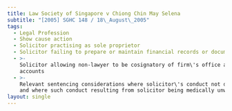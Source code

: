 ```yaml
---
title: Law Society of Singapore v Chiong Chin May Selena
subtitle: "[2005] SGHC 148 / 18\_August\_2005"
tags:
  - Legal Profession
  - Show cause action
  - Solicitor practising as sole proprietor
  - Solicitor failing to prepare or maintain financial records or documents
  - >-
    Solicitor allowing non-lawyer to be cosignatory of firm\'s office and client
    accounts
  - >-
    Relevant sentencing considerations where solicitor\'s conduct not dishonest
    and where such conduct resulting from solicitor being medically unwell
layout: single
---
```


